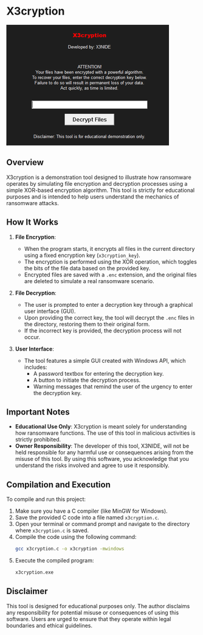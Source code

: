 

# X3cryption

![X3cryption Logo](banner.png)

## Overview

X3cryption is a demonstration tool designed to illustrate how ransomware operates by simulating file encryption and decryption processes using a simple XOR-based encryption algorithm. This tool is strictly for educational purposes and is intended to help users understand the mechanics of ransomware attacks.

## How It Works

1. **File Encryption**:
   - When the program starts, it encrypts all files in the current directory using a fixed encryption key (`x3cryption_key`).
   - The encryption is performed using the XOR operation, which toggles the bits of the file data based on the provided key.
   - Encrypted files are saved with a `.enc` extension, and the original files are deleted to simulate a real ransomware scenario.

2. **File Decryption**:
   - The user is prompted to enter a decryption key through a graphical user interface (GUI).
   - Upon providing the correct key, the tool will decrypt the `.enc` files in the directory, restoring them to their original form.
   - If the incorrect key is provided, the decryption process will not occur.

3. **User Interface**:
   - The tool features a simple GUI created with Windows API, which includes:
     - A password textbox for entering the decryption key.
     - A button to initiate the decryption process.
     - Warning messages that remind the user of the urgency to enter the decryption key.

## Important Notes

- **Educational Use Only**: X3cryption is meant solely for understanding how ransomware functions. The use of this tool in malicious activities is strictly prohibited.
- **Owner Responsibility**: The developer of this tool, X3NIDE, will not be held responsible for any harmful use or consequences arising from the misuse of this tool. By using this software, you acknowledge that you understand the risks involved and agree to use it responsibly.

## Compilation and Execution

To compile and run this project:

1. Make sure you have a C compiler (like MinGW for Windows).
2. Save the provided C code into a file named `x3cryption.c`.
3. Open your terminal or command prompt and navigate to the directory where `x3cryption.c` is saved.
4. Compile the code using the following command:
   ```bash
   gcc x3cryption.c -o x3cryption -mwindows
   ```
5. Execute the compiled program:
   ```bash
   x3cryption.exe
   ```

## Disclaimer

This tool is designed for educational purposes only. The author disclaims any responsibility for potential misuse or consequences of using this software. Users are urged to ensure that they operate within legal boundaries and ethical guidelines.

